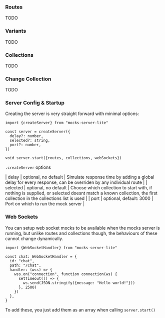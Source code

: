 ### Routes

TODO

### Variants

TODO

### Collections

TODO

### Change Collection

TODO

### Server Config & Startup

Creating the server is very straight forward with minimal options:

```
import {createServer} from "mocks-server-lite"

const server = createServer({
  delay?: number,
  selected?: string,
  port?: number,
})

void server.start({routes, collections, webSockets})
```

`.createServer` options

| delay | optional, no default | Simulate response time by adding a global delay for every response, can be overriden by any individual route |
| selected | optional, no default | Choose which collection to start with, if nothing is supplied, or selected doesnt match a known collection, the first collection in the collections list is used |
| port | optional, default: 3000 | Port on which to run the mock server |

### Web Sockets

You can setup web socket mocks to be available when the mocks server is running, but unlike routes and collections though, the behaviours of these cannot change dynamically.

```
import {WebSocketHandler} from "mocks-server-lite"

const chat: WebSocketHandler = {
  id: "chat",
  path: "/chat",
  handler: (wss) => {
    wss.on("connection", function connection(ws) {
      setTimeout(() => {
        ws.send(JSON.stringify({message: "Hello world!"}))
      }, 2500)
    })
  },
}
```

To add these, you just add them as an array when calling `server.start()`
